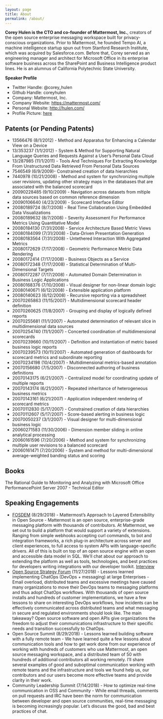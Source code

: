 ```yaml
---
layout: page
title: About
permalink: /about/
---
```


**Corey Hulen is the CTO and co-founder of Mattermost, Inc.**, creators of the open source enterprise messaging workspace built for privacy-conscious organizations. Prior to Mattermost, he founded Tempo AI, a machine intelligence startup spun out from Stanford Research Institute, which was acquired by Salesforce.com. Before that, Corey served as an engineering manager and architect for Microsoft Office in its enterprise software business across the SharePoint and Business Intelligence product lines. He is an alumnus of California Polytechnic State University.

**Speaker Profile**
* Twitter Handle: @corey_hulen
* Github Handle: coreyhulen
* Company: Mattermost, Inc.
* Company Website: https://mattermost.com/
* Personal Website: http://hulen.com/
* Profile Picture: [here](http://hulen.com/images/coreyhulen_headshot.jpg)

Patents (or Pending Patents)
----------------------------

* 13566476 (8/1/2012) - Method and Apparatus for Enhancing a Calendar View on a Device
* 13/353237 (1/1/2012) - System & Method for Supporting Natural Language Queries and Requests Against a User’s Personal Data Cloud
* 13/287985 (11/1/2011) - Tools And Techniques For Extracting Knowledge From Unstructured Data Retrieved From Personal Data Sources
* 7546549 (6/9/2009)- Constrained creation of data hierarchies
* 7440978 (10/21/2008) - Method and system for synchronizing multiple user revisions, updating other strategy maps in the databases that are associated with the balanced scorecard
* 20090228485 (9/10/2009) - Navigation across datasets from mltiple data sources based on common reference dimension
* 20090106640 (4/23/2009) - Scorecard Interface Editor
* 20080189724 (8/7/2008) - Real Time Collaboration Using Embedded Data Visualizations
* 20080189632 (8/7/2008) - Severity Assessment For Performance Metrics Using Quantitative Model
* 20080184130 (7/31/2008) - Service Architecture Based Metric Views
* 20080184099 (7/31/2008) - Data-Driven Presentation Generation
* 20080183564 (7/31/2008) - Untethered Interaction With Aggregated Metrics
* 20080172629 (7/17/2008) - Geometric Performance Metric Data Rendering
* 20080172414 (7/17/2008) - Business Objects as a Service
* 20080172348 (7/17/2008) - Statistical Determination of Multi-Dimensional Targets
* 20080172287 (7/17/2008) - Automated Domain Determination in Business Logic Applications
* 20080168376 (7/10/2008) - Visual designer for non-linear domain logic
* 20080140671 (6/12/2008) - Extensible application platform
* 20080140623 (6/12/2008) - Recursive reporting via a spreadsheet
* 20070265863 (11/15/2007) - Multidimensional scorecard header definition
* 20070260625 (11/8/2007) - Grouping and display of logically defined reports
* 20070255681 (11/1/2007) - Automated determination of relevant slice in multidimensional data sources
* 20070254740 (11/1/2007) - Concerted coordination of multidimensional scorecards
* 20070239660 (10/11/2007) - Definition and instantiation of metric based business logic reports
* 20070239573 (10/11/2007) - Automated generation of dashboards for scorecard metrics and subordinate reporting
* 20070234198 (10/4/2007) - Multidimensional metrics-based annotation
* 20070156680 (7/5/2007) - Disconnected authoring of business definitions
* 20070143175 (6/21/2007) - Centralized model for coordinating update of multiple reports
* 20070143174 (6/21/2007) - Repeated inheritance of heterogeneous business metrics
* 20070143161 (6/21/2007) - Application independent rendering of scorecard metrics
* 20070112830 (5/17/2007) - Constrained creation of data hierarchies
* 20070112607 (5/17/2007) - Score-based alerting in business logic
* 20070050237 (3/1/2007) - Visual designer for multi-dimensional business logic
* 20060271583 (11/30/2006) - Dimension member sliding in online analytical processing
* 20060161596 (7/20/2006) - Method and system for synchronizing multiple user revisions to a balanced scorecard
* 20060161471 (7/20/2006) - System and method for multi-dimensional average-weighted banding status and scoring

Books
-----

The Rational Guide to Monitoring and Analyzing with Microsoft Office 
PerformancePoint Server 2007 - Technical Editor

Speaking Engagements
--------------------

* [FOSDEM](https://video.fosdem.org/2019/Janson/mattermost_layered_extensibility.webm) (8/29/2018) - Mattermost’s Approach to Layered Extensibility in Open Source - Mattermost is an open source, enterprise-grade messaging platform with thousands of contributors. At Mattermost, we set out to build a platform that would support a variety of extensions. Ranging from simple webhooks accepting curl commands, to bot and integration frameworks, a rich plug-in architecture across server and client experiences, to full access to system APIs with language-specific drivers. All of this is built on top of an open source engine with an open and accessible data model in SQL. We’ll chat about our approach to extending the platform as well as tools, technologies, and best practices for developers writing integrations with our developer toolkit.  [Interview](https://fosdem.org/2019/interviews/corey-hulen/)
* [Open Source Strategy Forum](https://www.finos.org/hubfs/FINOS/OSSF%202018/2018%20Speaker%20Videos/OSSF%202018%20-%20Corey%20Hulen%20-%20HD%20720p.mov) (11/27/2018) - Lessons learned implementing ChatOps (DevOps + messaging) at large Enterprises - Email overload, distributed teams and excessive meetings have caused many organizations to move their DevOps teams to messaging platforms and thus adopt ChatOps workflows. With thousands of open source installs and hundreds of customer implementations, we have a few lessons to share on interesting DevOps workflows, how incidents can be effectively communicated across distributed teams and what messaging in secure and regulated environments should look like. The main takeaway? Open source software and open APIs give organizations the freedom to adjust their communications infrastructure to their specific needs and transition successfully to ChatOps.
* Open Source Summit (8/29/2018) - Lessons learned building software with a fully remote team - We have learned quite a few lessons about communication tools and how to get work done from our experience of working with hundreds of customers who use Mattermost, an open source messaging workspace, and a distributed team of 50 with hundreds of additional contributors all working remotely. I’ll share several examples of good and suboptimal communication working with remote teams and the infrastructure and tools we found help us, our contributors and our users become more effective teams and provide clarity in their work.
* Community Leadership Summit (7/14/2018) - How to optimize real-time communication in OSS and Community - While email threads, comments on pull requests and IRC have been the norm for communication between developer and open source communities, real-time messaging is becoming increasingly popular. Let’s discuss the good, bad and best practices of chat.